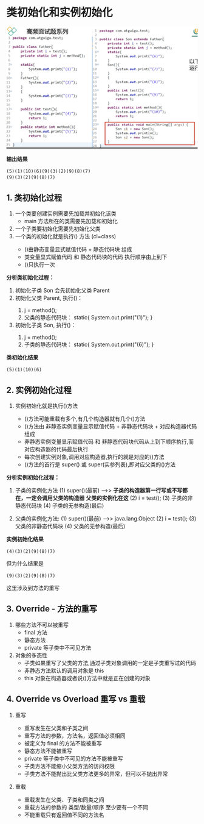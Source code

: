 # 类初始化和实例初始化

![alt text](../image/尚硅谷_类初始化和实例初始化.jpg)

**输出结果**

```
(5)(1)(10)(6)(9)(3)(2)(9)(8)(7)
(9)(3)(2)(9)(8)(7)
```

## 1. 类初始化过程

1. 一个类要创建实例需要先加载并初始化该类
   - main 方法所在的类需要先加载和初始化
2. 一个子类要初始化需要先初始化父类
3. 一个类的初始化就是执行<clinit>() 方法 (cl=class)
   - <clinit>()由静态变量显式赋值代码 + 静态代码块 组成
   - 类变量显式赋值代码 和 静态代码块的代码 执行顺序由上到下
   - <clinit>()只执行一次

**分析类初始化过程：**

1. 初始化子类 Son 会先初始化父类 Parent
2. 初始化父类 Parent, 执行<clinit>()：
   1. j = method();
   2. 父类的静态代码块：
      static{
      System.out.print("(1)");
      }
3. 初始化子类 Son, 执行<clinit>()：
   1. j = method();
   2. 子类的静态代码块：
      static{
      System.out.print("(6)");
      }

**类初始化结果**

```
(5)(1)(10)(6)
```

## 2. 实例初始化过程

1. 实例初始化就是执行<init>()方法

   - <init>()方法可能重载有多个,有几个构造器就有几个<init>()方法
   - <init>()方法由 非静态实例变量显示赋值代码 + 非静态代码块 + 对应构造器代码组成
   - 非静态实例变量显示赋值代码 和 非静态代码块代码从上到下顺序执行,而对应构造器的代码最后执行
   - 每次创建实例对象,调用对应构造器,执行的就是对应的<init>()方法
   - <init>()方法的首行是 super() 或 super(实参列表),即对应父类的<init>()方法

**分析实例初始化过程：**

1. 子类的实例化方法
   (1) super()(最前) -->> **子类的构造器第一行写或不写都在，一定会调用父类的构造器**
   **父类的实例化在这**
   (2) i = test();
   (3) 子类的非静态代码块
   (4) 子类的无参构造(最后)

2. 父类的实例化方法:
   (1) super()(最前) -->> java.lang.Object
   (2) i = test();
   (3) 父类的非静态代码块
   (4) 父类的无参构造(最后)

**实例初始化结果**

```
(4)(3)(2)(9)(8)(7)
```

但为什么结果是

```
(9)(3)(2)(9)(8)(7)
```

这里涉及到方法的重写

## 3. Override - 方法的重写

1. 哪些方法不可以被重写
   - final 方法
   - 静态方法
   - private 等子类中不可见方法
2. 对象的多态性
   - 子类如果重写了父类的方法,通过子类对象调用的一定是子类重写过的代码
   - 非静态方法默认的调用对象是 this
   - this 对象在枸造器或者说<init>()方法中就是正在创建的对象

## 4. Override vs Overload 重写 vs 重载

1. 重写

   - 重写发生在父类和子类之间
   - 重写方法的参数，方法名，返回值必须相同
   - 被定义为 final 的方法不能被重写
   - 静态方法不能被重写
   - private 等子类中不可见的方法不能被重写
   - 子类方法不能缩小父类方法的访问权限
   - 子类方法不能抛出比父类方法更多的异常，但可以不抛出异常

2. 重载
   - 重载发生在父类、子类和同类之间
   - 重载方法的参数的 类型/数量/顺序 至少要有一个不同
   - 不能重载只有返回值不同的方法名
